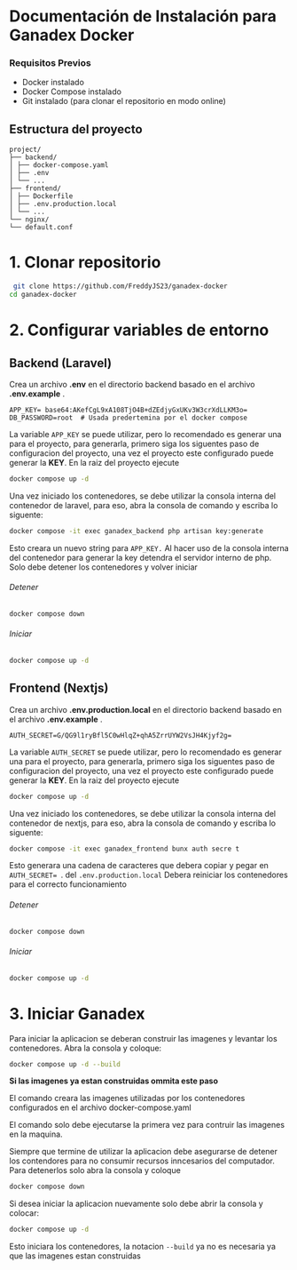 # Documentación de Instalación para Ganadex Docker

### Requisitos Previos
- Docker instalado
- Docker Compose instalado
- Git instalado (para clonar el repositorio en modo online)

## Estructura del proyecto
```
project/
├── backend/
│ ├── docker-compose.yaml
│ ├── .env
│ └── ...
├── frontend/
│ ├── Dockerfile
│ ├── .env.production.local
│ └── ...
└── nginx/
└── default.conf
```

# 1. Clonar repositorio
```bash
 git clone https://github.com/FreddyJS23/ganadex-docker
cd ganadex-docker
```
# 2. Configurar variables de entorno
## Backend (Laravel)

Crea un archivo **.env** en el directorio backend basado en el archivo **.env.example** .

```env
APP_KEY= base64:AKefCgL9xA108TjO4B+dZEdjyGxUKv3W3crXdLLKM3o=
DB_PASSWORD=root  # Usada predertemina por el docker compose
```
La variable `APP_KEY` se puede utilizar, pero lo recomendado es generar una para el proyecto, para generarla, primero siga los siguentes paso de configuracion del proyecto, una vez el proyecto este configurado puede generar la **KEY**. En la raiz del proyecto ejecute  
```bash
docker compose up -d
```
Una vez iniciado los contenedores, se debe utilizar la consola interna del contenedor de laravel, para eso, abra la consola de comando y escriba lo siguente:

```bash
docker compose -it exec ganadex_backend php artisan key:generate
```
Esto creara un nuevo string para `APP_KEY.` Al hacer uso de la  consola interna del contenedor para generar la key detendra el servidor interno de php. Solo debe detener los contenedores y volver iniciar
###### Detener
```bash
docker compose down
```
###### Iniciar
```bash
docker compose up -d
```
## Frontend (Nextjs)

Crea un archivo **.env.production.local** en el directorio backend basado en el archivo **.env.example** .

```env
AUTH_SECRET=G/QG9l1ryBfl5C0wHlqZ+qhA5ZrrUYW2VsJH4Kjyf2g=
```
La variable `AUTH_SECRET` se puede utilizar, pero lo recomendado es generar una para el proyecto, para generarla, primero siga los siguentes paso de configuracion del proyecto, una vez el proyecto este configurado puede generar la **KEY**. En la raiz del proyecto ejecute  

```bash
docker compose up -d
```
Una vez iniciado los contenedores, se debe utilizar la consola interna del contenedor de nextjs, para eso, abra la consola de comando y escriba lo siguente:

```bash
docker compose -it exec ganadex_frontend bunx auth secre t
```
Esto generara una cadena de caracteres que debera copiar y pegar en  `AUTH_SECRET= `. del `.env.production.local` Debera reiniciar los contenedores para el correcto funcionamiento
###### Detener
```bash
docker compose down
```
###### Iniciar
```bash
docker compose up -d
```

# 3. Iniciar Ganadex
Para iniciar la aplicacion se deberan construir las imagenes y levantar los contenedores. Abra la consola y coloque:

```bash
docker compose up -d --build
```
 **Si las imagenes ya estan construidas ommita este paso**

El comando creara las imagenes utilizadas por los contenedores configurados en el archivo docker-compose.yaml

El comando solo debe ejecutarse la primera vez para contruir las imagenes en la maquina.

Siempre que termine de utilizar la aplicacion debe asegurarse de detener los contendores para no consumir recursos inncesarios del computador. Para detenerlos solo abra la consola y coloque 
```bash
docker compose down
```
Si desea iniciar la aplicacion nuevamente solo debe abrir la consola y colocar:
```bash
docker compose up -d 
```
Esto iniciara los contenedores, la notacion `--build` ya no es necesaria ya que las imagenes estan construidas